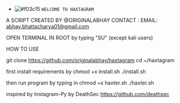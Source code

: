 - ![#f03c15](https://placehold.it/15/f03c15/000000?text=+) `WELCOME TO HAXTAGRAM`

A SCRIPT CREATED BY @ORIGINALABHAY
CONTACT : EMAIL: abhay.bhattacharya01@gmail.com


OPEN TERMINAL IN ROOT by typing "SU" (except kali users)


HOW TO USE


git clone https://github.com/originalabhay/haxtagram
cd ~/haxtagram

first install requirements by 
chmod +x install.sh
       ./install.sh

	   
then run program by typing in 
chmod +x haxter.sh
       ./haxter.sh


inspired by Instagram-Py by DeathSec https://github.com/deathsec
